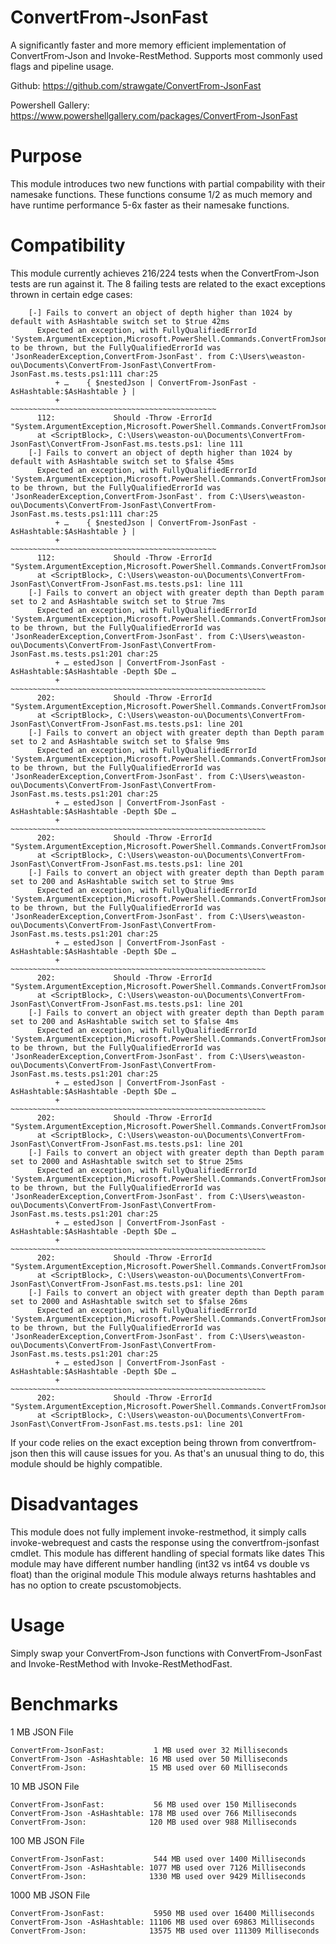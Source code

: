 # ConvertFrom-JsonFast
A significantly faster and more memory efficient implementation of ConvertFrom-Json and Invoke-RestMethod. Supports most commonly used flags and pipeline usage.

Github: https://github.com/strawgate/ConvertFrom-JsonFast

Powershell Gallery: https://www.powershellgallery.com/packages/ConvertFrom-JsonFast

# Purpose
This module introduces two new functions with partial compability with their namesake functions. These functions consume 1/2 as much memory and have runtime performance 5-6x faster as their namesake functions.

# Compatibility
This module currently achieves 216/224 tests when the ConvertFrom-Json tests are run against it. The 8 failing tests are related to the exact exceptions thrown in certain edge cases:

```
    [-] Fails to convert an object of depth higher than 1024 by default with AsHashtable switch set to $true 42ms
      Expected an exception, with FullyQualifiedErrorId 'System.ArgumentException,Microsoft.PowerShell.Commands.ConvertFromJsonCommand' to be thrown, but the FullyQualifiedErrorId was 'JsonReaderException,ConvertFrom-JsonFast'. from C:\Users\weaston-ou\Documents\ConvertFrom-JsonFast\ConvertFrom-JsonFast.ms.tests.ps1:111 char:25
          + …    { $nestedJson | ConvertFrom-JsonFast -AsHashtable:$AsHashtable } |
          +                      ~~~~~~~~~~~~~~~~~~~~~~~~~~~~~~~~~~~~~~~~~~~~~~
      112:             Should -Throw -ErrorId "System.ArgumentException,Microsoft.PowerShell.Commands.ConvertFromJsonCommand"
      at <ScriptBlock>, C:\Users\weaston-ou\Documents\ConvertFrom-JsonFast\ConvertFrom-JsonFast.ms.tests.ps1: line 111
    [-] Fails to convert an object of depth higher than 1024 by default with AsHashtable switch set to $false 45ms
      Expected an exception, with FullyQualifiedErrorId 'System.ArgumentException,Microsoft.PowerShell.Commands.ConvertFromJsonCommand' to be thrown, but the FullyQualifiedErrorId was 'JsonReaderException,ConvertFrom-JsonFast'. from C:\Users\weaston-ou\Documents\ConvertFrom-JsonFast\ConvertFrom-JsonFast.ms.tests.ps1:111 char:25
          + …    { $nestedJson | ConvertFrom-JsonFast -AsHashtable:$AsHashtable } |
          +                      ~~~~~~~~~~~~~~~~~~~~~~~~~~~~~~~~~~~~~~~~~~~~~~
      112:             Should -Throw -ErrorId "System.ArgumentException,Microsoft.PowerShell.Commands.ConvertFromJsonCommand"
      at <ScriptBlock>, C:\Users\weaston-ou\Documents\ConvertFrom-JsonFast\ConvertFrom-JsonFast.ms.tests.ps1: line 111
    [-] Fails to convert an object with greater depth than Depth param set to 2 and AsHashtable switch set to $true 7ms
      Expected an exception, with FullyQualifiedErrorId 'System.ArgumentException,Microsoft.PowerShell.Commands.ConvertFromJsonCommand' to be thrown, but the FullyQualifiedErrorId was 'JsonReaderException,ConvertFrom-JsonFast'. from C:\Users\weaston-ou\Documents\ConvertFrom-JsonFast\ConvertFrom-JsonFast.ms.tests.ps1:201 char:25
          + … estedJson | ConvertFrom-JsonFast -AsHashtable:$AsHashtable -Depth $De …
          +               ~~~~~~~~~~~~~~~~~~~~~~~~~~~~~~~~~~~~~~~~~~~~~~~~~~~~~~~~~
      202:             Should -Throw -ErrorId "System.ArgumentException,Microsoft.PowerShell.Commands.ConvertFromJsonCommand"
      at <ScriptBlock>, C:\Users\weaston-ou\Documents\ConvertFrom-JsonFast\ConvertFrom-JsonFast.ms.tests.ps1: line 201
    [-] Fails to convert an object with greater depth than Depth param set to 2 and AsHashtable switch set to $false 9ms
      Expected an exception, with FullyQualifiedErrorId 'System.ArgumentException,Microsoft.PowerShell.Commands.ConvertFromJsonCommand' to be thrown, but the FullyQualifiedErrorId was 'JsonReaderException,ConvertFrom-JsonFast'. from C:\Users\weaston-ou\Documents\ConvertFrom-JsonFast\ConvertFrom-JsonFast.ms.tests.ps1:201 char:25
          + … estedJson | ConvertFrom-JsonFast -AsHashtable:$AsHashtable -Depth $De …
          +               ~~~~~~~~~~~~~~~~~~~~~~~~~~~~~~~~~~~~~~~~~~~~~~~~~~~~~~~~~
      202:             Should -Throw -ErrorId "System.ArgumentException,Microsoft.PowerShell.Commands.ConvertFromJsonCommand"
      at <ScriptBlock>, C:\Users\weaston-ou\Documents\ConvertFrom-JsonFast\ConvertFrom-JsonFast.ms.tests.ps1: line 201
    [-] Fails to convert an object with greater depth than Depth param set to 200 and AsHashtable switch set to $true 9ms
      Expected an exception, with FullyQualifiedErrorId 'System.ArgumentException,Microsoft.PowerShell.Commands.ConvertFromJsonCommand' to be thrown, but the FullyQualifiedErrorId was 'JsonReaderException,ConvertFrom-JsonFast'. from C:\Users\weaston-ou\Documents\ConvertFrom-JsonFast\ConvertFrom-JsonFast.ms.tests.ps1:201 char:25
          + … estedJson | ConvertFrom-JsonFast -AsHashtable:$AsHashtable -Depth $De …
          +               ~~~~~~~~~~~~~~~~~~~~~~~~~~~~~~~~~~~~~~~~~~~~~~~~~~~~~~~~~
      202:             Should -Throw -ErrorId "System.ArgumentException,Microsoft.PowerShell.Commands.ConvertFromJsonCommand"
      at <ScriptBlock>, C:\Users\weaston-ou\Documents\ConvertFrom-JsonFast\ConvertFrom-JsonFast.ms.tests.ps1: line 201
    [-] Fails to convert an object with greater depth than Depth param set to 200 and AsHashtable switch set to $false 4ms
      Expected an exception, with FullyQualifiedErrorId 'System.ArgumentException,Microsoft.PowerShell.Commands.ConvertFromJsonCommand' to be thrown, but the FullyQualifiedErrorId was 'JsonReaderException,ConvertFrom-JsonFast'. from C:\Users\weaston-ou\Documents\ConvertFrom-JsonFast\ConvertFrom-JsonFast.ms.tests.ps1:201 char:25
          + … estedJson | ConvertFrom-JsonFast -AsHashtable:$AsHashtable -Depth $De …
          +               ~~~~~~~~~~~~~~~~~~~~~~~~~~~~~~~~~~~~~~~~~~~~~~~~~~~~~~~~~
      202:             Should -Throw -ErrorId "System.ArgumentException,Microsoft.PowerShell.Commands.ConvertFromJsonCommand"
      at <ScriptBlock>, C:\Users\weaston-ou\Documents\ConvertFrom-JsonFast\ConvertFrom-JsonFast.ms.tests.ps1: line 201
    [-] Fails to convert an object with greater depth than Depth param set to 2000 and AsHashtable switch set to $true 25ms
      Expected an exception, with FullyQualifiedErrorId 'System.ArgumentException,Microsoft.PowerShell.Commands.ConvertFromJsonCommand' to be thrown, but the FullyQualifiedErrorId was 'JsonReaderException,ConvertFrom-JsonFast'. from C:\Users\weaston-ou\Documents\ConvertFrom-JsonFast\ConvertFrom-JsonFast.ms.tests.ps1:201 char:25
          + … estedJson | ConvertFrom-JsonFast -AsHashtable:$AsHashtable -Depth $De …
          +               ~~~~~~~~~~~~~~~~~~~~~~~~~~~~~~~~~~~~~~~~~~~~~~~~~~~~~~~~~
      202:             Should -Throw -ErrorId "System.ArgumentException,Microsoft.PowerShell.Commands.ConvertFromJsonCommand"
      at <ScriptBlock>, C:\Users\weaston-ou\Documents\ConvertFrom-JsonFast\ConvertFrom-JsonFast.ms.tests.ps1: line 201
    [-] Fails to convert an object with greater depth than Depth param set to 2000 and AsHashtable switch set to $false 26ms
      Expected an exception, with FullyQualifiedErrorId 'System.ArgumentException,Microsoft.PowerShell.Commands.ConvertFromJsonCommand' to be thrown, but the FullyQualifiedErrorId was 'JsonReaderException,ConvertFrom-JsonFast'. from C:\Users\weaston-ou\Documents\ConvertFrom-JsonFast\ConvertFrom-JsonFast.ms.tests.ps1:201 char:25
          + … estedJson | ConvertFrom-JsonFast -AsHashtable:$AsHashtable -Depth $De …
          +               ~~~~~~~~~~~~~~~~~~~~~~~~~~~~~~~~~~~~~~~~~~~~~~~~~~~~~~~~~
      202:             Should -Throw -ErrorId "System.ArgumentException,Microsoft.PowerShell.Commands.ConvertFromJsonCommand"
      at <ScriptBlock>, C:\Users\weaston-ou\Documents\ConvertFrom-JsonFast\ConvertFrom-JsonFast.ms.tests.ps1: line 201
```

If your code relies on the exact exception being thrown from convertfrom-json then this will cause issues for you. As that's an unusual thing to do, this module should be highly compatible.

# Disadvantages
This module does not fully implement invoke-restmethod, it simply calls invoke-webrequest and casts the response using the convertfrom-jsonfast cmdlet.
This module has different handling of special formats like dates
This module may have different number handling (int32 vs int64 vs double vs float) than the original module
This module always returns hashtables and has no option to create pscustomobjects.

# Usage
Simply swap your ConvertFrom-Json functions with ConvertFrom-JsonFast and Invoke-RestMethod with Invoke-RestMethodFast.

# Benchmarks

1 MB JSON File
```
ConvertFrom-JsonFast:           1 MB used over 32 Milliseconds
ConvertFrom-Json -AsHashtable: 16 MB used over 50 Milliseconds
ConvertFrom-Json:              15 MB used over 60 Milliseconds
```

10 MB JSON File
```
ConvertFrom-JsonFast:           56 MB used over 150 Milliseconds
ConvertFrom-Json -AsHashtable: 178 MB used over 766 Milliseconds
ConvertFrom-Json:              120 MB used over 988 Milliseconds
```

100 MB JSON File
```
ConvertFrom-JsonFast:           544 MB used over 1400 Milliseconds
ConvertFrom-Json -AsHashtable: 1077 MB used over 7126 Milliseconds
ConvertFrom-Json:              1330 MB used over 9429 Milliseconds
```

1000 MB JSON File
```
ConvertFrom-JsonFast:           5950 MB used over 16400 Milliseconds
ConvertFrom-Json -AsHashtable: 11106 MB used over 69863 Milliseconds
ConvertFrom-Json:              13575 MB used over 111309 Milliseconds
```
